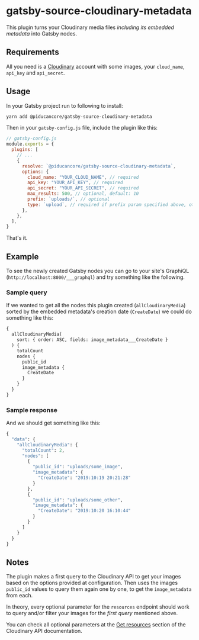 # gatsby-source-cloudinary-metadata

This plugin turns your Cloudinary media files _including its embedded metadata_ into Gatsby nodes.

## Requirements

All you need is a [Cloudinary](https://www.cloudinary.com) account with some images, your `cloud_name`, `api_key` and `api_secret`.

## Usage

In your Gatsby project run to following to install:

```bash
yarn add @piducancore/gatsby-source-cloudinary-metadata
```

Then in your `gatsby-config.js` file, include the plugin like this:

```js
// gatsby-config.js
module.exports = {
  plugins: [
    // ...
    {
      resolve: `@piducancore/gatsby-source-cloudinary-metadata`,
      options: {
        cloud_name: "YOUR_CLOUD_NAME", // required
        api_key: "YOUR_API_KEY", // required
        api_secret: "YOUR_API_SECRET", // required
        max_results: 500, // optional, default: 10
        prefix: `uploads/`, // optional
        type: `upload`, // required if prefix param specified above, otherwise optional
      },
    },
  ],
}
```

That's it.

## Example

To see the newly created Gatsby nodes you can go to your site's GraphiQL (`http://localhost:8000/___graphql`) and try something like the following.

### Sample query

If we wanted to get all the nodes this plugin created (`allCloudinaryMedia`) sorted by the embedded metadata's creation date (`CreateDate`) we could do something like this:

```graphql
{
  allCloudinaryMedia(
    sort: { order: ASC, fields: image_metadata___CreateDate }
  ) {
    totalCount
    nodes {
      public_id
      image_metadata {
        CreateDate
      }
    }
  }
}
```

### Sample response

And we should get something like this:

```graphql
{
  "data": {
    "allCloudinaryMedia": {
      "totalCount": 2,
      "nodes": [
        {
          "public_id": "uploads/some_image",
          "image_metadata": {
            "CreateDate": "2019:10:19 20:21:28"
          }
        },
        {
          "public_id": "uploads/some_other",
          "image_metadata": {
            "CreateDate": "2019:10:20 16:10:44"
          }
        }
      ]
    }
  }
}
```

## Notes

The plugin makes a first query to the Cloudinary API to get your images based on the options provided at configuration. Then uses the images `public_id` values to query them again one by one, to get the `image_metadata` from each.

In theory, every optional parameter for the `resources` endpoint should work to query and/or filter your images for the _first query_ mentioned above.

You can check all optional parameters at the [Get resources](https://cloudinary.com/documentation/admin_api#get_resources) section of the Cloudinary API documentation.
